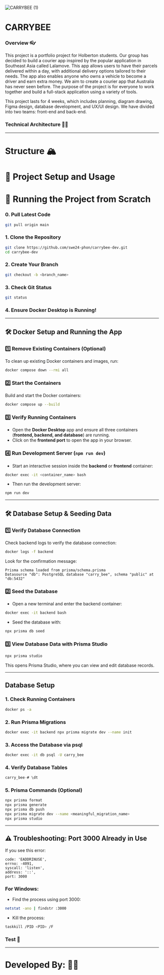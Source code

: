 ![CARRYBEE (1)](https://github.com/user-attachments/assets/3b412115-97e2-4597-84ef-9803460c0738)
# CARRYBEE

### Overview 👓
This project is a portfolio project for Holberton students. Our group has decided to build a courier app inspired by the popular application in Southeast Asia called Lalamove. This app allows users to have their parcels delivered within a day, with additional delivery options tailored to their needs. The app also enables anyone who owns a vehicle to become a driver and earn extra money. We aim to create a courier app that Australia has never seen before. The purpose of the project is for everyone to work together and build a full-stack application using a variety of tools.

This project lasts for 4 weeks, which includes planning, diagram drawing, Figma design, database development, and UX/UI design. We have divided into two teams: front-end and back-end.

### Technical Architecture 👩‍🏫
---------------------------------
# Structure 🏔
# 🚀 Project Setup and Usage


# 🚦 **Running the Project from Scratch**

### **0. Pull Latest Code**

```bash
git pull origin main
```

### **1. Clone the Repository**

```bash
git clone https://github.com/swe24-phon/carrybee-dev.git
cd carrybee-dev
```

### **2. Create Your Branch**

```bash
git checkout -b <branch_name>
```

### **3. Check Git Status**

```bash
git status
```

### **4. Ensure Docker Desktop is Running!**

---

## 🛠 **Docker Setup and Running the App**

### **1️⃣ Remove Existing Containers (Optional)**

To clean up existing Docker containers and images, run:

```bash
docker compose down --rmi all
```

### **2️⃣ Start the Containers**

Build and start the Docker containers:

```bash
docker compose up --build
```

### **3️⃣ Verify Running Containers**

- Open the **Docker Desktop** app and ensure all three containers (**frontend, backend, and database**) are running.
- Click on the **frontend port** to open the app in your browser.

### **4️⃣ Run Development Server (`npm run dev`)**

- Start an interactive session inside the **backend** or **frontend** container:

```bash
docker exec -it <container_name> bash
```

- Then run the development server:

```bash
npm run dev
```

---

## 🛠 **Database Setup & Seeding Data**

### **1️⃣ Verify Database Connection**

Check backend logs to verify the database connection:

```bash
docker logs -f backend
```

Look for the confirmation message:

```
Prisma schema loaded from prisma/schema.prisma
Datasource "db": PostgreSQL database "carry_bee", schema "public" at "db:5432"
```

### **2️⃣ Seed the Database**

- Open a new terminal and enter the backend container:

```bash
docker exec -it backend bash
```

- Seed the database with:

```bash
npx prisma db seed
```

### **3️⃣ View Database Data with Prisma Studio**

```bash
npx prisma studio
```

This opens Prisma Studio, where you can view and edit database records.

---


##  **Database Setup**

### **1. Check Running Containers**

```bash
docker ps -a
```

### **2. Run Prisma Migrations**

```bash
docker exec -it backend npx prisma migrate dev --name init
```

### **3. Access the Database via psql**

```bash
docker exec -it db psql -U carry_bee
```

### **4. Verify Database Tables**

```sql
carry_bee-# \dt
```

### **5. Prisma Commands (Optional)**

```bash
npx prisma format
npx prisma generate
npx prisma db push
npx prisma migrate dev --name <meaningful_migration_name>
npx prisma studio
```

---

## ⚠️ **Troubleshooting: Port 3000 Already in Use**

If you see this error:

```
code: 'EADDRINUSE',
errno: -4091,
syscall: 'listen',
address: '::',
port: 3000
```

### **For Windows:**

- Find the process using port 3000:

```bash
netstat -ano | findstr :3000
```

- Kill the process:

```bash
taskkill /PID <PID> /F
```

### Test 🌊

--------------------------------
# Developed By: 🧑‍💻
